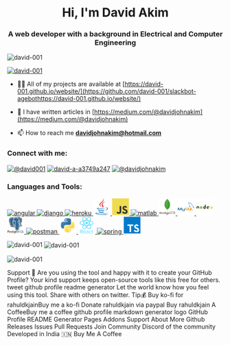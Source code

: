 <!--<h1 align="center">Hi 👋, I'm David Akim</h1>-->
<h1 align="center">Hi, I'm David Akim</h1>

<h3 align="center">A web developer with a background in Electrical and Computer Engineering</h3>

<p align="left"> <img src="https://komarev.com/ghpvc/?username=david-001&label=Profile%20views&color=0e75b6&style=flat" alt="david-001" /> </p>

<p align="left"> <a href="https://github.com/ryo-ma/github-profile-trophy"><img src="https://github-profile-trophy.vercel.app/?username=david-001" alt="david-001" /></a> </p>

<!-- 🔭 I’m currently working on [bitcoin](https://github.com/david-001/slackbot-agebot)

- 🌱 I’m currently learning **react**

- 👯 I’m looking to collaborate on [book app](https://github.com/david-001/slackbot-agebot)

- 🤝 I’m looking for help with [ecommerce](https://github.com/david-001/slackbot-agebot)

- 💬 Ask me about **react**

- 📄 Know about my experiences [https://github.com/david-001/slackbot-agebot](https://github.com/david-001/slackbot-agebot)

-->

- 👨‍💻 All of my projects are available at [https://david-001.github.io/website/](https://github.com/david-001/slackbot-agebothttps://david-001.github.io/website/)

- 📝 I have written articles in [https://medium.com/@davidjohnakim](https://medium.com/@davidjohnakim)

- 📫 How to reach me **davidjohnakim@hotmail.com**


<h3 align="left">Connect with me:</h3>
<p align="left">
<a href="https://dev.to/@david001" target="blank"><img align="center" src="https://raw.githubusercontent.com/rahuldkjain/github-profile-readme-generator/master/src/images/icons/Social/devto.svg" alt="@david001" height="30" width="40" /></a>
<a href="https://linkedin.com/in/david-a-a3749a247" target="blank"><img align="center" src="https://raw.githubusercontent.com/rahuldkjain/github-profile-readme-generator/master/src/images/icons/Social/linked-in-alt.svg" alt="david-a-a3749a247" height="30" width="40" /></a>
<a href="https://medium.com/@davidjohnakim" target="blank"><img align="center" src="https://raw.githubusercontent.com/rahuldkjain/github-profile-readme-generator/master/src/images/icons/Social/medium.svg" alt="@davidjohnakim" height="30" width="40" /></a>
</p>

<h3 align="left">Languages and Tools:</h3>
<p align="left"> <a href="https://angular.io" target="_blank" rel="noreferrer"> <img src="https://angular.io/assets/images/logos/angular/angular.svg" alt="angular" width="40" height="40"/> </a> <a href="https://www.djangoproject.com/" target="_blank" rel="noreferrer"> <img src="https://cdn.worldvectorlogo.com/logos/django.svg" alt="django" width="40" height="40"/> </a> <a href="https://heroku.com" target="_blank" rel="noreferrer"> <img src="https://www.vectorlogo.zone/logos/heroku/heroku-icon.svg" alt="heroku" width="40" height="40"/> </a> <a href="https://www.java.com" target="_blank" rel="noreferrer"> <img src="https://raw.githubusercontent.com/devicons/devicon/master/icons/java/java-original.svg" alt="java" width="40" height="40"/> </a> <a href="https://developer.mozilla.org/en-US/docs/Web/JavaScript" target="_blank" rel="noreferrer"> <img src="https://raw.githubusercontent.com/devicons/devicon/master/icons/javascript/javascript-original.svg" alt="javascript" width="40" height="40"/> </a> <a href="https://www.mathworks.com/" target="_blank" rel="noreferrer"> <img src="https://upload.wikimedia.org/wikipedia/commons/2/21/Matlab_Logo.png" alt="matlab" width="40" height="40"/> </a> <a href="https://www.mongodb.com/" target="_blank" rel="noreferrer"> <img src="https://raw.githubusercontent.com/devicons/devicon/master/icons/mongodb/mongodb-original-wordmark.svg" alt="mongodb" width="40" height="40"/> </a> <a href="https://www.mysql.com/" target="_blank" rel="noreferrer"> <img src="https://raw.githubusercontent.com/devicons/devicon/master/icons/mysql/mysql-original-wordmark.svg" alt="mysql" width="40" height="40"/> </a> <a href="https://nodejs.org" target="_blank" rel="noreferrer"> <img src="https://raw.githubusercontent.com/devicons/devicon/master/icons/nodejs/nodejs-original-wordmark.svg" alt="nodejs" width="40" height="40"/> </a> <a href="https://www.postgresql.org" target="_blank" rel="noreferrer"> <img src="https://raw.githubusercontent.com/devicons/devicon/master/icons/postgresql/postgresql-original-wordmark.svg" alt="postgresql" width="40" height="40"/> </a> <a href="https://postman.com" target="_blank" rel="noreferrer"> <img src="https://www.vectorlogo.zone/logos/getpostman/getpostman-icon.svg" alt="postman" width="40" height="40"/> </a> <a href="https://www.python.org" target="_blank" rel="noreferrer"> <img src="https://raw.githubusercontent.com/devicons/devicon/master/icons/python/python-original.svg" alt="python" width="40" height="40"/> </a> <a href="https://reactjs.org/" target="_blank" rel="noreferrer"> <img src="https://raw.githubusercontent.com/devicons/devicon/master/icons/react/react-original-wordmark.svg" alt="react" width="40" height="40"/> </a> <a href="https://spring.io/" target="_blank" rel="noreferrer"> <img src="https://www.vectorlogo.zone/logos/springio/springio-icon.svg" alt="spring" width="40" height="40"/> </a> <a href="https://www.typescriptlang.org/" target="_blank" rel="noreferrer"> <img src="https://raw.githubusercontent.com/devicons/devicon/master/icons/typescript/typescript-original.svg" alt="typescript" width="40" height="40"/> </a> </p>

<p><img align="left" src="https://github-readme-stats.vercel.app/api/top-langs?username=david-001&show_icons=true&locale=en&layout=compact" alt="david-001" /></p>

<p>&nbsp;<img align="center" src="https://github-readme-stats.vercel.app/api?username=david-001&show_icons=true&locale=en" alt="david-001" /></p>

<p><img align="center" src="https://github-readme-streak-stats.herokuapp.com/?user=david-001&" alt="david-001" /></p>

Support 🙏
Are you using the tool and happy with it to create your GitHub Profile?
Your kind support keeps open-source tools like this free for others.
tweet github profile readme generator
Let the world know how you feel using this tool. Share with others on twitter.
Tip💰
Buy ko-fi for rahuldkjainBuy me a ko-fi
Donate rahuldkjain via paypal
Buy rahuldkjain A CoffeeBuy me a coffee
github profile markdown generator logo
GitHub Profile README Generator
Pages
Addons
Support
About
More
Github
Releases
Issues
Pull Requests
Join Community
Discord of the community
Developed in India 🇮🇳
Buy Me A Coffee
